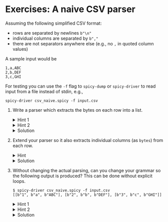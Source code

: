 # Exercises: A naive CSV parser

Assuming the following simplified CSV format:

- rows are separated by newlines `b"\n"`
- individual columns are separated by `b","`
- there are not separators anywhere else (e.g., no `,` in quoted column values)

A sample input would be

```csv
1,a,ABC
2,b,DEF
3,c,GHI
```

For testing you can use the `-f` flag to `spicy-dump` or `spicy-driver` to read
input from a file instead of stdin, e.g.,

```console
spicy-driver csv_naive.spicy -f input.csv
```

1. Write a parser which extracts the bytes on each row into a list.

   <details>
    <summary>Hint 1</summary>

    You top-level parser should contain a list of rows which has unspecified length.
   </details>

   <details>
    <summary>Hint 2</summary>

    Define a new parser for a row which parses `bytes` until it finds a newline
    and consumes it.
   </details>

   <details>
    <summary>Solution</summary>

    ```spicy
    module csv_naive;

    public type CSV = unit {
        rows: Row[];
    };

    type Row = unit {
        data: bytes &until=b"\n";
    };
    ```

   </details>

2. Extend your parser so it also extracts individual columns (as `bytes`) from
   each row.

   <details>
    <summary>Hint</summary>

    The [`&convert`
    attribute](https://docs.zeek.org/projects/spicy/en/latest/programming/parsing.html#on-the-fly-type-conversion-with-convert)
    allows changing the value and/or type of a field after it has been
    extracted. This allows you to split the row data into columns.

   Is there a builtin function which splits your row data at a separator
   (consuming the iterator)? Functions on `bytes` are documented
   [here](https://docs.zeek.org/projects/spicy/en/latest/programming/language/types.html#bytes).
   You can access the currently extracted data via `$$`.
   </details>

   <details>
   <summary>Solution</summary>

   ```spicy
   module csv_naive;

   public type CSV = unit {
       rows: Row[];
   };

   type Row = unit {
       cols: bytes &until=b"\n" &convert=$$.split(b",");
   };
   ```

   </details>

3. Without changing the actual parsing, can you change your grammar so the
   following output is produced? This can be done without explicit loops.

   ```console
   $ spicy-driver csv_naive.spicy -f input.csv
   [[b"1", b"a", b"ABC"], [b"2", b"b", b"DEF"], [b"3", b"c", b"GHI"]]
   ```

   <details>
    <summary>Hint 1</summary>

    You could add a unit hook for your top-level unit which prints the rows.

    ```spicy
    on CSV::%done {
        print self.rows;
    }
    ```

    Since `rows` is a list of units you still need to massage its data though ...
   </details>

   <details>
    <summary>Hint 2</summary>

    You can use a unit `&convert` attribute on your row type to transform it to
    its row data.
   </details>

   <details>
    <summary>Solution</summary>

   ```spicy
   module csv_naive;

   public type CSV = unit {
       rows: Row[];
   };

   type Row = unit {
       data: bytes &until=b"\n" &convert=$$.split(b",");
   } &convert=self.data;

   on CSV::%done {
       print self.rows;
   }
   ```

   </details>
